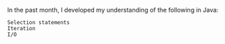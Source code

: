 In the past month, I developed my understanding of the following in Java:

    Selection statements
    Iteration
    I/O
